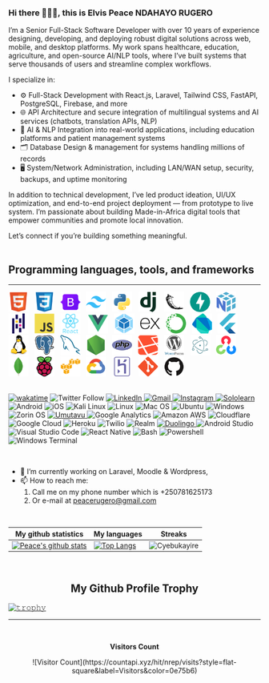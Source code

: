 ### Hi there 🙋🏽‍♂️, this is Elvis Peace NDAHAYO RUGERO

I’m a Senior Full-Stack Software Developer with over 10 years of experience designing, developing, and deploying robust digital solutions across web, mobile, and desktop platforms. My work spans healthcare, education, agriculture, and open-source AI/NLP tools, where I’ve built systems that serve thousands of users and streamline complex workflows.

I specialize in:
- ⚙️ Full-Stack Development with React.js, Laravel, Tailwind CSS, FastAPI, PostgreSQL, Firebase, and more
- 🌐 API Architecture and secure integration of multilingual systems and AI services (chatbots, translation APIs, NLP)
- 🧠 AI & NLP Integration into real-world applications, including education platforms and patient management systems
- 🗂️ Database Design & management for systems handling millions of records
- 🖥️ System/Network Administration, including LAN/WAN setup, security, backups, and uptime monitoring

In addition to technical development, I’ve led product ideation, UI/UX optimization, and end-to-end project deployment — from prototype to live system. I’m passionate about building Made-in-Africa digital tools that empower communities and promote local innovation.

Let’s connect if you’re building something meaningful.
<br>
<br>
## Programming languages, tools, and frameworks
<hr>
<div>
  <img src="https://github.com/devicons/devicon/blob/master/icons/html5/html5-original.svg" title="HTML5" alt="HTML5" width="40" height="40"/>&nbsp;&nbsp;
  <img src="https://github.com/devicons/devicon/blob/master/icons/css3/css3-original.svg" title="CSS3" alt="CSS3" width="40" height="40"/>&nbsp;&nbsp;
  <img src="https://github.com/devicons/devicon/blob/master/icons/bootstrap/bootstrap-original.svg" title="Bootstrap" alt="bootstrap" width="40" height="40"/>&nbsp;&nbsp;
  <img src="https://github.com/devicons/devicon/blob/master/icons/tailwindcss/tailwindcss-plain.svg" title="Tailwind CSS" alt="Tailwind CSS" width="40" height="40"/>&nbsp;&nbsp;
   <img src="https://github.com/devicons/devicon/blob/master/icons/python/python-original.svg" title="Pyhton" alt="python" width="40" height="40"/>&nbsp;&nbsp;
    <img src="https://github.com/devicons/devicon/blob/master/icons/django/django-plain.svg" title="Django" alt="Django" width="40" height="40"/>&nbsp;&nbsp;
  <img src="https://github.com/devicons/devicon/blob/master/icons/flask/flask-original.svg" title="Flask" alt="flask" width="40" height="40"/>&nbsp;&nbsp;
  <img src="https://github.com/devicons/devicon/blob/master/icons/fastapi/fastapi-original.svg" title="Pyhton" alt="python" width="40" height="40"/>&nbsp;&nbsp;
  <img src="https://github.com/devicons/devicon/blob/master/icons/numpy/numpy-original.svg" title="Numpy" alt="numpy" width="40" height="40"/>&nbsp;&nbsp;
  <img src="https://github.com/devicons/devicon/blob/master/icons/pandas/pandas-original.svg" title="Pandas" alt="pandas" width="40" height="40"/>&nbsp;&nbsp;
   <img src="https://github.com/devicons/devicon/blob/master/icons/javascript/javascript-original.svg" title="JavaScript" alt="JavaScript" width="40" height="40"/>&nbsp;&nbsp;
  <img src="https://github.com/devicons/devicon/blob/master/icons/react/react-original-wordmark.svg" title="React" alt="React" width="40" height="40"/>&nbsp; &nbsp;
  <img src="https://github.com/devicons/devicon/blob/master/icons/vuejs/vuejs-original.svg" title="Vue" alt="vue" width="40" height="40"/>&nbsp;&nbsp;
   <img src="https://github.com/devicons/devicon/blob/master/icons/webpack/webpack-original.svg" title="Webpack" alt="webpack" width="40" height="40"/>&nbsp;&nbsp;
   <img src="https://github.com/devicons/devicon/blob/master/icons/express/express-original.svg" title="Express" alt="express" width="40" height="40"/>&nbsp;&nbsp;
   <img src="https://github.com/devicons/devicon/blob/master/icons/anaconda/anaconda-original.svg" title="Anaconda" alt="Anaconda" width="40" height="40"/>&nbsp;&nbsp;
   <img src="https://github.com/devicons/devicon/blob/master/icons/dart/dart-original.svg" title="Dart" alt="Dart" width="40" height="40"/>&nbsp;&nbsp;
  <img src="https://github.com/devicons/devicon/blob/master/icons/flutter/flutter-original.svg" title="Flutter" alt="Flutter" width="40" height="40"/>&nbsp;&nbsp;
  <img src="https://github.com/devicons/devicon/blob/master/icons/linux/linux-original.svg" title="Linux" alt="Linux" width="40" height="40"/>&nbsp;&nbsp;
   <img src="https://github.com/devicons/devicon/blob/master/icons/postgresql/postgresql-original.svg" title="Postgresql" alt="Postgresql" width="40" height="40"/>&nbsp;&nbsp;
  <img src="https://github.com/devicons/devicon/blob/master/icons/mysql/mysql-original.svg" title="MySQL"  alt="MySQL" width="40" height="40"/>&nbsp;&nbsp;
  <img src="https://github.com/devicons/devicon/blob/master/icons/nodejs/nodejs-original.svg" title="NodeJS" alt="NodeJS" width="40" height="40"/>&nbsp;&nbsp;
   <img src="https://github.com/devicons/devicon/blob/master/icons/php/php-original.svg" title="PHP" alt="PHP" width="40" height="40"/>&nbsp;&nbsp;
  <img src="https://github.com/devicons/devicon/blob/master/icons/laravel/laravel-plain.svg" title="Pyhton" alt="python" width="40" height="40"/>&nbsp;&nbsp;
  <img src="https://github.com/devicons/devicon/blob/master/icons/wordpress/wordpress-original.svg" title="Pyhton" alt="python" width="40" height="40"/>&nbsp;&nbsp;
  <img src="https://github.com/devicons/devicon/blob/master/icons/electron/electron-original.svg" title="Figma" alt="Figma" width="40" height="40"/>&nbsp;&nbsp;
    <img src="https://github.com/devicons/devicon/blob/master/icons/opencv/opencv-original.svg" title="OpenCV" alt="OpenCV" width="40" height="40"/>&nbsp;&nbsp;
    <img src="https://github.com/devicons/devicon/blob/master/icons/mongodb/mongodb-original.svg" title="MongoDB" alt="mongodb" width="40" height="40"/>&nbsp;&nbsp;
    <img src="https://github.com/devicons/devicon/blob/master/icons/raspberrypi/raspberrypi-original.svg" title="Raspberry Pi" alt="Raspberry Pi" width="40" height="40"/>&nbsp;&nbsp;
  <img src="https://github.com/devicons/devicon/blob/master/icons/amazonwebservices/amazonwebservices-original.svg" title="AWS" alt="AWS" width="40" height="40"/>&nbsp;&nbsp;
  <img src="https://github.com/devicons/devicon/blob/master/icons/googlecloud/googlecloud-original.svg" title="Pyhton" alt="python" width="40" height="40"/>&nbsp;&nbsp;
  <img src="https://github.com/devicons/devicon/blob/master/icons/heroku/heroku-original.svg" title="Heroku" alt="heroku" width="40" height="40"/>&nbsp;&nbsp;
  <img src="https://github.com/devicons/devicon/blob/master/icons/git/git-original.svg" title="Git" alt="Git" width="40" height="40"/>&nbsp;&nbsp;
  <img src="https://github.com/devicons/devicon/blob/master/icons/github/github-original.svg" title="Github" alt="github" width="40" height="40"/>&nbsp;&nbsp;
</div>
<br>

[![wakatime](https://wakatime.com/badge/user/7dece33d-eb33-4ece-a505-c843982e4c99.svg)](https://wakatime.com/@7dece33d-eb33-4ece-a505-c843982e4c99)
![Twitter Follow](https://img.shields.io/twitter/follow/ElvisPeaceNR)
<a href="https://www.linkedin.com/in/elvis-peace-ndahayo-rugero-2a12a9139/">
![LinkedIn](https://img.shields.io/badge/LinkedIn-0077B5?style=for-the-badge&logo=linkedin&logoColor=white&url=https://www.linkedin.com/in/elvis-peace-ndahayo-rugero-2a12a9139?lipi=urn%3Ali%3Apage%3Ad_flagship3_profile_view_base_contact_details%3B9zGhqpgXRjiVM8LkHTGiDA%3D%3D)
</a>
<a href="mailto:peacerugero@gmail.com">
![Gmail](https://img.shields.io/badge/Gmail-D14836?style=for-the-badge&logo=gmail&logoColor=white)
</a>
<a href="https://www.instagram.com/elvis_rugero/">
![Instagram](https://img.shields.io/badge/Instagram-E4405F?style=for-the-badge&logo=instagram&logoColor=white)
</a>
<a href="https://www.sololearn.com/profile/597503">
![Sololearn](https://img.shields.io/badge/-Sololearn-3a464b?style=for-the-badge&logo=Sololearn&logoColor=white)
</a>
![Android](https://img.shields.io/badge/Android-3DDC84?style=for-the-badge&logo=android&logoColor=white)
![iOS](https://img.shields.io/badge/iOS-000000?style=for-the-badge&logo=ios&logoColor=white)
![Kali Linux](https://img.shields.io/badge/Kali_Linux-557C94?style=for-the-badge&logo=kali-linux&logoColor=white)
![Linux](https://img.shields.io/badge/Linux-FCC624?style=for-the-badge&logo=linux&logoColor=black)
![Mac OS](https://img.shields.io/badge/mac%20os-000000?style=for-the-badge&logo=apple&logoColor=white)
![Ubuntu](https://img.shields.io/badge/Ubuntu-E95420?style=for-the-badge&logo=ubuntu&logoColor=white)
![Windows](https://img.shields.io/badge/Windows-0078D6?style=for-the-badge&logo=windows&logoColor=white)
![Zorin OS](https://img.shields.io/badge/Zorin%20OS-0CC1F3?style=for-the-badge&logo=zorin&logoColor=white)
<a href="https://umutavu.com">
![Umutavu](https://img.shields.io/badge/Wordpress-21759B?style=for-the-badge&logo=wordpress&logoColor=white)
</a>
![Google Analytics](https://img.shields.io/badge/Google%20Analytics-E37400?style=for-the-badge&logo=google%20analytics&logoColor=white)
![Amazon AWS](https://img.shields.io/badge/Amazon_AWS-FF9900?style=for-the-badge&logo=amazonaws&logoColor=white)
![Cloudflare](https://img.shields.io/badge/Cloudflare-F38020?style=for-the-badge&logo=Cloudflare&logoColor=white)
![Google Cloud](https://img.shields.io/badge/Google_Cloud-4285F4?style=for-the-badge&logo=google-cloud&logoColor=white)
![Heroku](https://img.shields.io/badge/Heroku-430098?style=for-the-badge&logo=heroku&logoColor=white)
![Twilio](https://img.shields.io/badge/Twilio-F22F46?style=for-the-badge&logo=Twilio&logoColor=white)
![Realm](https://img.shields.io/badge/Realm-39477F?style=for-the-badge&logo=realm&logoColor=white)
<a href="https://www.duolingo.com/profile/nrepf">
![Duolingo](https://img.shields.io/badge/Duolingo-58CC02?style=for-the-badge&logo=Duolingo&logoColor=white)
</a>
![Android Studio](https://img.shields.io/badge/Android_Studio-3DDC84?style=for-the-badge&logo=android-studio&logoColor=white)
![Visual Studio Code](https://img.shields.io/badge/Visual_Studio_Code-0078D4?style=for-the-badge&logo=visual%20studio%20code&logoColor=white)
![React Native](https://img.shields.io/badge/React_Native-20232A?style=for-the-badge&logo=react&logoColor=61DAFB)
![Bash](https://img.shields.io/badge/GNU%20Bash-4EAA25?style=for-the-badge&logo=GNU%20Bash&logoColor=white)
![Powershell](https://img.shields.io/badge/powershell-5391FE?style=for-the-badge&logo=powershell&logoColor=white)
![Windows Terminal](https://img.shields.io/badge/windows%20terminal-4D4D4D?style=for-the-badge&logo=windows%20terminal&logoColor=white)


<br>

- 🔭 I’m currently working on Laravel, Moodle & Wordpress,
- 📫 How to reach me:
  1. Call me on my phone number which is +250781625173
  2. Or e-mail at peacerugero@gmail.com

<!--
**nrep/nrep** is a ✨ _special_ ✨ repository because its `README.md` (this file) appears on your GitHub profile.

Here are some ideas to get you started:

- 🌱 I’m currently learning ...
- 👯 I’m looking to collaborate on ...
- 🤔 I’m looking for help with ...
- 💬 Ask me about ...
- 😄 Pronouns: ...
- ⚡ Fun fact: ...
-->

<!-- ![Anurag's GitHub stats](https://github-readme-stats.vercel.app/api?username=nrep&count_private=true) -->

<!-- [![GitHub Streak](https://streak-stats.demolab.com/?user=nrep)](https://git.io/streak-stats) -->

<br>

|My github statistics|My languages|Streaks|
|-|-|-|
|[![Peace's github stats](https://github-readme-stats.vercel.app/api?username=nrep&show_icons=true&theme=transparent&hide_title=true)](https://github.com/nrep)|[![Top Langs](https://github-readme-stats.vercel.app/api/top-langs/?username=nrep&show_icons=true&theme=transparent&layout=compact&hide_title=true)](https://github.com/nrep)|![Cyebukayire](https://github-readme-streak-stats.herokuapp.com/?user=nrep&theme=transparent)
<br>
<p align="center">
<!--   <img width="100" src="https://user-images.githubusercontent.com/6661165/91657958-61b4fd00-eb00-11ea-9def-dc7ef5367e34.png" />   -->
  <h2 align="center">My Github Profile Trophy</h2>
</p>

<!-- [![trophy](https://github-profile-trophy.vercel.app/?username=Cyebukayire&theme=radical&margin-w=40&margin-h=40)](https://github.com/Cyebukayire) -->

[![𝚝𝚛𝚘𝚙𝚑𝚢](https://github-profile-trophy.vercel.app/?username=nrep&column=8&margin-w=20&margin-h=0&no-bg=true&no-frame=true&theme=tokyonight)](https://github.com/nrep)
<hr>
<div align="center">
<br><p align="centre"><b>Visitors Count</b></p>  
<p align="center">![Visitor Count](https://countapi.xyz/hit/nrep/visits?style=flat-square&label=Visitors&color=0e75b6)</p> 
<br></div>
